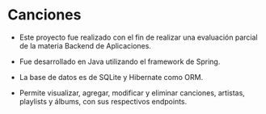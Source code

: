 # Canciones

+ Este proyecto fue realizado con el fin de realizar una evaluación parcial de la materia Backend de Aplicaciones.
  
+ Fue desarrollado en Java utilizando el framework de Spring.
  
+ La base de datos es de SQLite y Hibernate como ORM.
  
+ Permite visualizar, agregar, modificar y eliminar canciones, artistas, playlists y álbums, con sus respectivos endpoints. 
